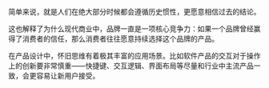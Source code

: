 简单来说，就是人们在绝大部分时候都会遵循历史惯性，更愿意相信过去的结论。

这也解释了为什么现代商业中，品牌一直是一项核心竞争力：如果一个品牌曾经赢得了消费者的信任，那么消费者往往愿意持续选择这个品牌的产品。

在产品设计中，怀旧思维有着极其丰富的应用场景。比如软件产品的交互对于操作上的创新要非常慎重——快捷键、交互逻辑、界面布局等尽量和行业中主流产品一致，会更容易让新用户接受。